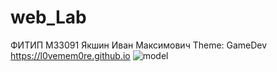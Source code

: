 # web_Lab
ФИТИП М33091 Якшин Иван Максимович Theme: GameDev
https://l0vemem0re.github.io
![model](https://github.com/L0veMeM0re/L0veMeM0re.github.io/assets/89945672/ad8fe4be-9259-4de3-8e78-ed13374a47ff)
